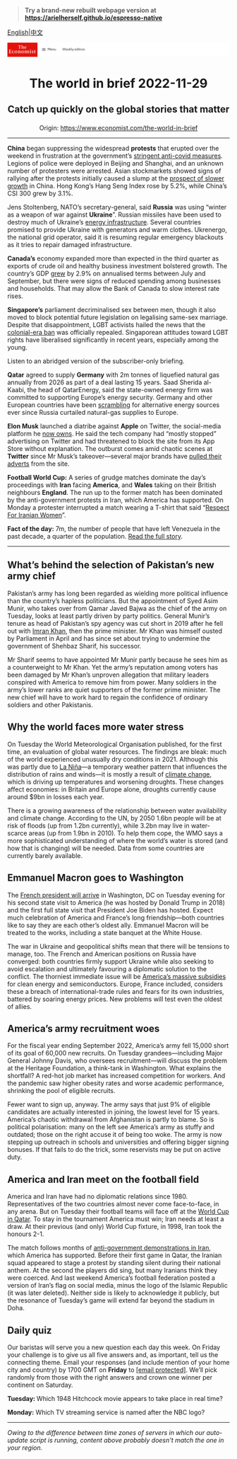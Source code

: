 > **Try a brand-new rebuilt webpage version at https://arielherself.github.io/espresso-native**

[English](https://github.com/arielherself/espresso/blob/main/README.md)|[中文](https://github-com.translate.goog/arielherself/espresso/blob/main/README.md?_x_tr_sl=en&_x_tr_tl=zh-CN&_x_tr_hl=zh-CN&_x_tr_pto=wapp)



![The Economist](menubar.png)

# <p align="center">The world in brief 2022-11-29</p>

## <p align="center">Catch up quickly on the global stories that matter</p>

<p align="center">Origin: <a href="https://www.economist.com/the-world-in-brief">https://www.economist.com/the-world-in-brief</a><hr>

<strong>China</strong> began suppressing the widespread <strong>protests</strong> that erupted over the weekend in frustration at the government’s [stringent anti-covid measures](https://www.economist.com/china/2022/11/27/unrest-breaks-out-across-china-as-frustration-at-lockdowns-grows). Legions of police were deployed in Beijing and Shanghai, and an unknown number of protesters were arrested. Asian stockmarkets showed signs of rallying after the protests initially caused a slump at the [prospect of slower growth](https://www.economist.com/finance-and-economics/2022/11/28/chinas-economy-cannot-bear-much-more-zero-covid) in China. Hong Kong’s Hang Seng Index rose by 5.2%, while China’s CSI 300 grew by 3.1%. 

Jens Stoltenberg, NATO’s secretary-general, said <strong>Russia</strong> was using “winter as a weapon of war against <strong>Ukraine</strong>”. Russian missiles have been used to destroy much of Ukraine’s [energy infrastructure](https://www.economist.com/europe/2022/11/23/in-ukraine-living-as-normal-is-an-act-of-defiance). Several countries promised to provide Ukraine with generators and warm clothes. Ukrenergo, the national grid operator, said it is resuming regular emergency blackouts as it tries to repair damaged infrastructure.

<strong>Canada’s</strong> economy expanded more than expected in the third quarter as exports of crude oil and healthy business investment bolstered growth. The country’s GDP [grew](https://www.economist.com/the-americas/2022/04/16/canadas-liberal-government-tries-to-boost-the-economy) by 2.9% on annualised terms between July and September, but there were signs of reduced spending among businesses and households. That may allow the Bank of Canada to slow interest rate rises. 

<strong>Singapore’s</strong> parliament decriminalised sex between men, though it also moved to block potential future legislation on legalising same-sex marriage. Despite that disappointment, LGBT activists hailed the news that the [colonial-era ban](https://www.economist.com/asia/2022/03/05/singapores-high-court-retains-an-anti-gay-law) was officially repealed. Singaporean attitudes toward LGBT rights have liberalised significantly in recent years, especially among the young.

Listen to an abridged version of the subscriber-only briefing.

<strong>Qatar</strong> agreed to supply <strong>Germany</strong> with 2m tonnes of liquefied natural gas annually from 2026 as part of a deal lasting 15 years. Saad Sherida al-Kaabi, the head of QatarEnergy, said the state-owned energy firm was committed to supporting Europe’s energy security. Germany and other European countries have been [scrambling](https://www.economist.com/briefing/2022/11/24/the-costs-and-consequences-of-europes-energy-crisis-are-growing) for alternative energy sources ever since Russia curtailed natural-gas supplies to Europe. 

<strong>Elon Musk</strong> launched a diatribe against <strong>Apple</strong> on Twitter, the social-media platform he [now owns](https://www.economist.com/business/2022/10/28/elon-musk-buys-twitter-at-last). He said the tech company had “mostly stopped” advertising on Twitter and had threatened to block the site from its App Store without explanation. The outburst comes amid chaotic scenes at <strong>Twitter</strong> since Mr Musk’s takeover—several major brands have [pulled their adverts](https://www.economist.com/business/2022/11/03/will-people-pay-8-a-month-for-twitter) from the site. 

<strong>Football World Cup:</strong> A series of grudge matches dominate the day’s proceedings with <strong>Iran</strong> facing <strong>America</strong>, and <strong>Wales</strong> taking on their British neighbours <strong>England</strong>. The run up to the former match has been dominated by the anti-government protests in Iran, which America has supported. On Monday a protester interrupted a match wearing a T-shirt that said “[Respect For Iranian Women](https://www.economist.com/middle-east-and-africa/2022/10/12/despite-lethal-repression-irans-protests-continue)”. 

<strong>Fact of the day:</strong> 7m, the number of people that have left Venezuela in the past decade, a quarter of the population. [Read the full story](https://www.economist.com/the-americas/2022/11/27/president-joe-biden-starts-to-lift-sanctions-on-venezuela).

----------

## What’s behind the selection of Pakistan’s new army chief

Pakistan’s army has long been regarded as wielding more political influence than the country’s hapless politicians. But the appointment of Syed Asim Munir, who takes over from Qamar Javed Bajwa as the chief of the army on Tuesday, looks at least partly driven by party politics. General Munir’s tenure as head of Pakistan’s spy agency was cut short in 2019 after he fell out with [Imran Khan](https://www.economist.com/asia/2022/11/03/imran-khan-pakistans-ex-prime-minister-survives-an-attempt-on-his-life), then the prime minister. Mr Khan was himself ousted by Parliament in April and has since set about trying to undermine the government of Shehbaz Sharif, his successor.

Mr Sharif seems to have appointed Mr Munir partly because he sees him as a counterweight to Mr Khan. Yet the army’s reputation among voters has been damaged by Mr Khan’s unproven allegation that military leaders conspired with America to remove him from power. Many soldiers in the army’s lower ranks are quiet supporters of the former prime minister. The new chief will have to work hard to regain the confidence of ordinary soldiers and other Pakistanis. 

## Why the world faces more water stress

On Tuesday the World Meteorological Organisation published, for the first time, an evaluation of global water resources. The findings are bleak: much of the world experienced unusually dry conditions in 2021. Although this was partly due to [La Niña](https://www.economist.com/interactive/the-world-ahead/2022/11/18/the-weather-system-that-influences-the-world)—a temporary weather pattern that influences the distribution of rains and winds—it is mostly a result of [climate change](https://www.economist.com/international/2022/11/20/a-new-un-fund-for-loss-and-damage-emerges-from-cop27), which is driving up temperatures and worsening droughts. These changes affect economies: in Britain and Europe alone, droughts currently cause around $9bn in losses each year.

There is a growing awareness of the relationship between water availability and climate change. According to the UN, by 2050 1.6bn people will be at risk of floods (up from 1.2bn currently), while 3.2bn may live in water-scarce areas (up from 1.9bn in 2010). To help them cope, the WMO says a more sophisticated understanding of where the world’s water is stored (and how that is changing) will be needed. Data from some countries are currently barely available.   


## Emmanuel Macron goes to Washington

The [French president will arrive](https://www.economist.com/europe/2022/11/24/on-a-visit-to-america-frances-president-will-confront-new-problems) in Washington, DC on Tuesday evening for his second state visit to America (he was hosted by Donald Trump in 2018) and the first full state visit that President Joe Biden has hosted. Expect much celebration of America and France’s long friendship—both countries like to say they are each other’s oldest ally. Emmanuel Macron will be treated to the works, including a state banquet at the White House.

The war in Ukraine and geopolitical shifts mean that there will be tensions to manage, too. The French and American positions on Russia have converged: both countries firmly support Ukraine while also seeking to avoid escalation and ultimately favouring a diplomatic solution to the conflict. The thorniest immediate issue will be [America’s massive subsidies](https://www.economist.com/briefing/2022/10/27/joe-biden-attempts-the-biggest-overhaul-of-americas-economy-in-decades) for clean energy and semiconductors. Europe, France included, considers these a breach of international-trade rules and fears for its own industries, battered by soaring energy prices. New problems will test even the oldest of allies.

## America’s army recruitment woes

For the fiscal year ending September 2022, America’s army fell 15,000 short of its goal of 60,000 new recruits. On Tuesday grandees—including Major General Johnny Davis, who oversees recruitment—will discuss the problem at the Heritage Foundation, a think-tank in Washington. What explains the shortfall? A red-hot job market has increased competition for workers. And the pandemic saw higher obesity rates and worse academic performance, shrinking the pool of eligible recruits.  


Fewer want to sign up, anyway. The army says that just 9% of eligible candidates are actually interested in joining, the lowest level for 15 years. America’s chaotic withdrawal from Afghanistan is partly to blame. So is political polarisation: many on the left see America’s army as stuffy and outdated; those on the right accuse it of being too woke. The army is now stepping up outreach in schools and universities and offering bigger signing bonuses. If that fails to do the trick, some reservists may be put on active duty.

## America and Iran meet on the football field

America and Iran have had no diplomatic relations since 1980. Representatives of the two countries almost never come face-to-face, in any arena. But on Tuesday their football teams will face off at the [World Cup in Qatar](https://www.economist.com/international/2022/11/17/the-qatar-world-cup-shows-how-football-is-changing). To stay in the tournament America must win; Iran needs at least a draw. At their previous (and only) World Cup fixture, in 1998, Iran took the honours 2-1.

The match follows months of [anti-government demonstrations in Iran](https://www.economist.com/middle-east-and-africa/2022/11/24/while-irans-turmoil-persists-jitters-spread-through-the-region), which America has supported. Before their first game in Qatar, the Iranian squad appeared to stage a protest by standing silent during their national anthem. At the second the players did sing, but many Iranians think they were coerced. And last weekend America’s football federation posted a version of Iran’s flag on social media, minus the logo of the Islamic Republic (it was later deleted). Neither side is likely to acknowledge it publicly, but the resonance of Tuesday’s game will extend far beyond the stadium in Doha. 

## Daily quiz

Our baristas will serve you a new question each day this week. On Friday your challenge is to give us all five answers and, as important, tell us the connecting theme. Email your responses (and include mention of your home city and country) by 1700 GMT on <strong>Friday</strong> to [<span class="__cf_email__" data-cfemail="4e1f3b27340b3d3e3c2b3d3d210e2b2d21202123273d3a602d2123">[email&#160;protected]</span>](https://www.economist.com/cdn-cgi/l/email-protection#9dcce8f4e7d8eeedeff8eeeef2ddf8fef2f3f2f0f4eee9b3fef2f0). We’ll pick randomly from those with the right answers and crown one winner per continent on Saturday.

<strong>Tuesday: </strong>Which 1948 Hitchcock movie appears to take place in real time?  
  
<strong>Monday:</strong> Which TV streaming service is named after the NBC logo?

----------

*Owing to the difference between time zones of servers in which our auto-update script is running, content above probably doesn't match the one in your region.*
